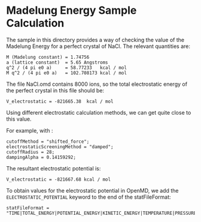 # Madelung Energy Sample Calculation

The sample in this directory provides a way of checking the value of
the Madelung Energy for a perfect crystal of NaCl.  The relevant
quantities are:
```
M (Madelung constant) = 1.74756
a (lattice constant)  = 5.65 Angstroms
q^2 / (4 pi e0 a)     = 58.77233   kcal / mol
M q^2 / (4 pi e0 a)   = 102.708173 kcal / mol
```

The file NaCl.omd contains 8000 ions, so the total electrostatic energy
of the perfect crystal in this file should be:
```
V_electrostatic = -821665.38  kcal / mol
```

Using different electrostatic calculation methods, we can get quite
close to this value.

For example, with :
```
cutoffMethod = "shifted_force";
electrostaticScreeningMethod = "damped";
cutoffRadius = 28;
dampingAlpha = 0.14159292;
```

The resultant electrostatic potential is:
```
V_electrostatic = -821667.68 kcal / mol
```

To obtain values for the electrostatic potential in OpenMD, we add the
`ELECTROSTATIC_POTENTIAL` keyword to the end of the statFileFormat:
```
statFileFormat = "TIME|TOTAL_ENERGY|POTENTIAL_ENERGY|KINETIC_ENERGY|TEMPERATURE|PRESSURE|VOLUME|CONSERVED_QUANTITY|ELECTROSTATIC_POTENTIAL";
```
